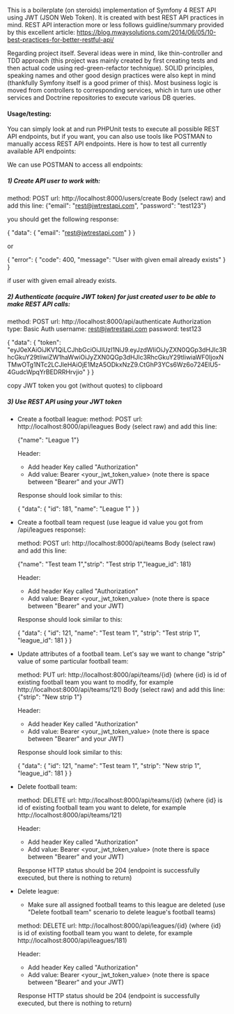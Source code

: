 This is a boilerplate (on steroids) implementation of Symfony 4 REST API using JWT 
(JSON Web Token). It is created with best REST API practices in mind. 
REST API interaction more or less follows guidline/summary provided by this excellent 
article: https://blog.mwaysolutions.com/2014/06/05/10-best-practices-for-better-restful-api/

Regarding project itself. Several ideas were in mind, like thin-controller and TDD approach 
(this project was mainly created by first creating tests and then actual code using 
red-green-refactor technique). SOLID principles, speaking names and other good design 
practices were also kept in mind (thankfully Symfony itself is a good primer of this). 
Most business logic is moved from controllers to corresponding services, 
which in turn use other services and Doctrine repositories to execute various DB queries.


#### Usage/testing:

You can simply look at and run PHPUnit tests to execute all possible REST API endpoints, but if you want, you can also use tools like POSTMAN to manually access REST API endpoints. Here is how to test all currently available API endpoints:

We can use POSTMAN to access all endpoints:

##### 1) Create API user to work with:

method: POST
url: http://localhost:8000/users/create
Body (select raw) and add this line: {"email": "rest@jwtrestapi.com", "password": "test123"}

you should get the following response:

{
    "data": {
        "email": "rest@jwtrestapi.com"
    }
}

or 

{
    "error": {
        "code": 400,
        "message": "User with given email already exists"
    }
}

if user with given email already exists.

##### 2) Authenticate (acquire JWT token) for just created user to be able to make REST API calls: 

method: POST
url: http://localhost:8000/api/authenticate
Authorization type: Basic Auth
	username: rest@jwtrestapi.com
	password: test123

{
    "data": {
        "token": "eyJ0eXAiOiJKV1QiLCJhbGciOiJIUzI1NiJ9.eyJzdWIiOiJyZXN0QGp3dHJlc3RhcGkuY29tIiwiZW1haWwiOiJyZXN0QGp3dHJlc3RhcGkuY29tIiwiaWF0IjoxNTMwOTg1NTc2LCJleHAiOjE1MzA5ODkxNzZ9.CtGhP3YCs6Wz6o724ElU5-4GudcWpqYrBEDRRHrvjio"
    }
}

copy JWT token you got (without quotes)	to clipboard

##### 3) Use REST API using your JWT token

- Create a football league:
	method: POST
	url: http://localhost:8000/api/leagues
	Body (select raw) and add this line: 

	{"name": "League 1"}

	Header:
	- Add header Key called "Authorization"
	- Add value: Bearer <your_jwt_token_value> (note there is space between "Bearer" and your JWT)

	Response should look similar to this:

	{
		"data": {
			"id": 181,
			"name": "League 1"
		}
	}

- Create a football team request (use league id value you got from /api/leagues response):

	method: POST
	url: http://localhost:8000/api/teams
	Body (select raw) and add this line: 

	{"name": "Test team 1","strip": "Test strip 1","league_id": 181}

	Header:
	- Add header Key called "Authorization"
	- Add value: Bearer <your_jwt_token_value> (note there is space between "Bearer" and your JWT)	
	
	Response should look similar to this:

	{
		"data": {
			"id": 121,
			"name": "Test team 1",
			"strip": "Test strip 1",
			"league_id": 181
		}
	}

- Update attributes of a football team. Let's say we want to change "strip" value of some particular football team:

	method: PUT
	url: http://localhost:8000/api/teams/{id} (where {id} is id of existing football team you want to modify, for example http://localhost:8000/api/teams/121)
	Body (select raw) and add this line: 
	{"strip": "New strip 1"}

	Header:
	- Add header Key called "Authorization"
	- Add value: Bearer <your_jwt_token_value> (note there is space between "Bearer" and your JWT)	
	
	Response should look similar to this:

	{
		"data": {
			"id": 121,
			"name": "Test team 1",
			"strip": "New strip 1",
			"league_id": 181
		}
	}

- Delete football team:

	method: DELETE
	url: http://localhost:8000/api/teams/{id} (where {id} is id of existing football team you want to delete, for example http://localhost:8000/api/teams/121)	

	Header:
	- Add header Key called "Authorization"
	- Add value: Bearer <your_jwt_token_value> (note there is space between "Bearer" and your JWT)	
	
	Response HTTP status should be 204 (endpoint is successfully executed, but there is nothing to return)
	
- Delete league:
	* Make sure all assigned football teams to this league are deleted (use "Delete football team" scenario to delete league's football teams)
	
	method: DELETE
	url: http://localhost:8000/api/leagues/{id} (where {id} is id of existing football team you want to delete, for example http://localhost:8000/api/leagues/181)	

	Header:
	- Add header Key called "Authorization"
	- Add value: Bearer <your_jwt_token_value> (note there is space between "Bearer" and your JWT)	
	
	Response HTTP status should be 204 (endpoint is successfully executed, but there is nothing to return)
	
	
	
